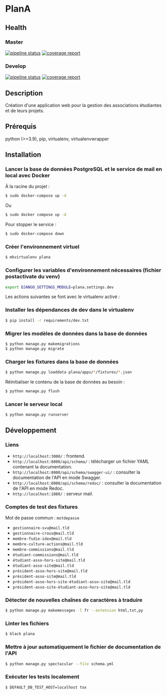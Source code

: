 # PlanA

## Health

### Master

[![pipeline status](https://git.unistra.fr/di/plan_a/plana/badges/master/pipeline.svg)](https://git.unistra.fr/di/plan_a/plana/-/commits/master)
[![coverage report](https://git.unistra.fr/di/plan_a/plana/badges/master/coverage.svg)](https://git.unistra.fr/di/plan_a/plana/-/commits/master)

### Develop

[![pipeline status](https://git.unistra.fr/di/plan_a/plana/badges/develop/pipeline.svg)](https://git.unistra.fr/di/plan_a/plana/-/commits/develop)
[![coverage report](https://git.unistra.fr/di/plan_a/plana/badges/develop/coverage.svg)](https://git.unistra.fr/di/plan_a/plana/-/commits/develop)

## Description

Création d'une application web pour la gestion des associations étudiantes et de leurs projets.

## Prérequis

python (>=3.9), pip, virtualenv, virtualenvwrapper

## Installation

### Lancer la base de données PostgreSQL et le service de mail en local avec Docker

À la racine du projet :

```sh
$ sudo docker-compose up -d
```

Ou
```sh
$ sudo docker compose up -d
```

Pour stopper le service :
```sh
$ sudo docker-compose down
```

### Créer l'environnement virtuel

```sh
$ mkvirtualenv plana
```

### Configurer les variables d'environnement nécessaires (fichier postactivate du venv)

```sh
export DJANGO_SETTINGS_MODULE=plana.settings.dev
```

Les actions suivantes se font avec le virtualenv activé :

### Installer les dépendances de dev dans le virtualenv

```sh
$ pip install -r requirements/dev.txt
```

### Migrer les modèles de données dans la base de données

```sh
$ python manage.py makemigrations
$ python manage.py migrate
```

### Charger les fixtures dans la base de données


```sh
$ python manage.py loaddata plana/apps/*/fixtures/*.json
```

Réinitialiser le contenu de la base de données au besoin :

```sh
$ python manage.py flush
```

### Lancer le serveur local

```sh
$ python manage.py runserver
```

## Développement

### Liens

- `http://localhost:3000/` : frontend.
- `http://localhost:8000/api/schema/` : télécharger un fichier YAML contenant la documentation.
- `http://localhost:8000/api/schema/swagger-ui/` : consulter la documentation de l'API en mode Swagger.
- `http://localhost:8000/api/schema/redoc/` : consulter la documentation de l'API en mode Redoc.
- `http://localhost:1080/` : serveur mail.

### Comptes de test des fixtures

Mot de passe commun : `motdepasse`
- `gestionnaire-svu@mail.tld`
- `gestionnaire-crous@mail.tld`
- `membre-fsdie-idex@mail.tld`
- `membre-culture-actions@mail.tld`
- `membre-commissions@mail.tld`
- `étudiant-commissions@mail.tld`
- `étudiant-asso-hors-site@mail.tld`
- `étudiant-asso-site@mail.tld`
- `président-asso-hors-site@mail.tld`
- `président-asso-site@mail.tld`
- `président-asso-hors-site-étudiant-asso-site@mail.tld`
- `président-asso-site-étudiant-asso-hors-site@mail.tld`

### Détecter de nouvelles chaînes de caractères à traduire

```sh
$ python manage.py makemessages -l fr --extension html,txt,py

```

### Linter les fichiers

```sh
$ black plana
```

### Mettre à jour automatiquement le fichier de documentation de l'API

```sh
$ python manage.py spectacular --file schema.yml
```

### Exécuter les tests localement

```sh
$ DEFAULT_DB_TEST_HOST=localhost tox
```
